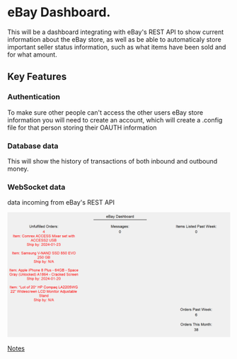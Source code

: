 # eBay Dashboard.

This will be a dashboard integrating with eBay's REST API to show current information about the eBay store, as well as be able to automaticaly store important seller status information, such as what items have been sold and for what amount.

## Key Features

### Authentication
To make sure other people can't access the other users eBay store information you will need to create an account, which will create a .config file for that person storing their OAUTH information
### Database data
This will show the history of transactions of both inbound and outbound money.
### WebSocket data
data incoming from eBay's REST API

![eBay Dashboard Mockup](eBay-Dashboard-Mockup.png)

[Notes](notes.md)
